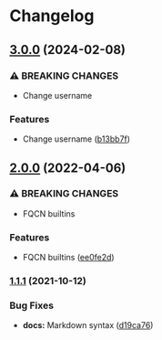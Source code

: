 # Changelog

## [3.0.0](https://github.com/agl4/ansible-role-git-config/compare/v2.0.0...v3.0.0) (2024-02-08)


### ⚠ BREAKING CHANGES

* Change username

### Features

* Change username ([b13bb7f](https://github.com/agl4/ansible-role-git-config/commit/b13bb7f233fe6ba2bf3dfdff7ab656f01324c258))

## [2.0.0](https://github.com/agl4/ansible-role-git-config/compare/v1.1.1...v2.0.0) (2022-04-06)


### ⚠ BREAKING CHANGES

* FQCN builtins

### Features

* FQCN builtins ([ee0fe2d](https://github.com/agl4/ansible-role-git-config/commit/ee0fe2da06e60d54e2af76565b961649ec6b5bf0))

### [1.1.1](https://www.github.com/agl4/ansible-role-git-config/compare/v1.1.0...v1.1.1) (2021-10-12)


### Bug Fixes

* **docs:** Markdown syntax ([d19ca76](https://www.github.com/agl4/ansible-role-git-config/commit/d19ca76e852f761fb2b70636c2d4e1b18b9ae723))
